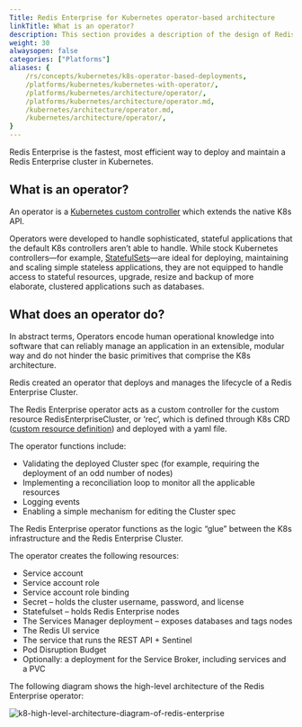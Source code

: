 ```yaml
---
Title: Redis Enterprise for Kubernetes operator-based architecture
linkTitle: What is an operator?
description: This section provides a description of the design of Redis Enterprise for Kubernetes.
weight: 30
alwaysopen: false
categories: ["Platforms"]
aliases: { 
    /rs/concepts/kubernetes/k8s-operator-based-deployments, 
    /platforms/kubernetes/kubernetes-with-operator/, 
    /platforms/kubernetes/architecture/operator/,
    /platforms/kubernetes/architecture/operator.md,
    /kubernetes/architecture/operator.md, 
    /kubernetes/architecture/operator/,
}
---
```

Redis Enterprise is the fastest, most efficient way to
deploy and maintain a Redis Enterprise cluster in Kubernetes.

## What is an operator?

An operator is a [Kubernetes custom controller](https://kubernetes.io/docs/concepts/extend-kubernetes/api-extension/custom-resources/#custom-controllers) which extends the native K8s API.

Operators were developed to handle sophisticated, stateful applications
that the default K8s controllers aren’t able to handle. While stock
Kubernetes controllers—for example,
[StatefulSets](https://kubernetes.io/docs/concepts/workloads/controllers/statefulset/)—are
ideal for deploying, maintaining and scaling simple stateless
applications, they are not equipped to handle access to stateful
resources, upgrade, resize and backup of more elaborate, clustered
applications such as databases.

## What does an operator do?

In abstract terms, Operators encode human operational knowledge into
software that can reliably manage an application in an extensible,
modular way and do not hinder the basic primitives that comprise the K8s
architecture.

Redis created an operator that deploys and manages the lifecycle of a Redis Enterprise Cluster.

The Redis Enterprise operator acts as a custom controller for the custom
resource RedisEnterpriseCluster, or ‘rec’, which is defined through K8s
CRD ([custom resource definition](https://kubernetes.io/docs/concepts/extend-kubernetes/api-extension/custom-resources/#custom-resources))
and deployed with a yaml file.

The operator functions include:

- Validating the deployed Cluster spec (for example, requiring the
deployment of an odd number of nodes)
- Implementing a reconciliation loop to monitor all the applicable
resources
- Logging events
- Enabling a simple mechanism for editing the Cluster spec

The Redis Enterprise operator functions as the logic “glue” between the
K8s infrastructure and the Redis Enterprise Cluster.

The operator creates the following resources:

- Service account
- Service account role
- Service account role binding
- Secret – holds the cluster username, password, and license
- Statefulset – holds Redis Enterprise nodes
- The Services Manager deployment – exposes databases and tags nodes
- The Redis UI service
- The service that runs the REST API + Sentinel
- Pod Disruption Budget
- Optionally: a deployment for the Service Broker, including services and a PVC

The following diagram shows the high-level architecture of the Redis
Enterprise operator:

![k8-high-level-architecture-diagram-of-redis-enterprise](/images/rs/k8-high-level-architecture-diagram-of-redis-enterprise.png)
